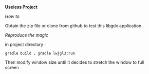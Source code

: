 **Useless Project**

*How to*

Obtain the zip file  or clone from github to test this libgdx application.



*Reproduce the magic*

in project directory :

``gradle build ;
gradle lwjgl3:run ``

Then modify window size until it decides to stretch the window to full screen

